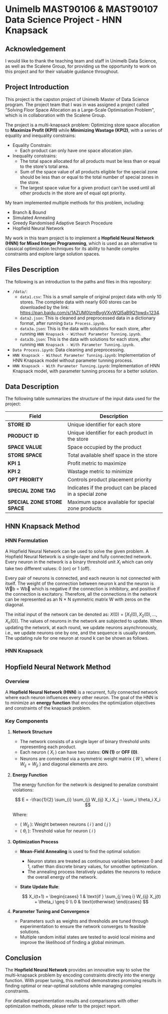 # Unimelb MAST90106 & MAST90107 Data Science Project - HNN Knapsack

## Acknowledgement
I would like to thank the teaching team and staff in Unimelb Data Science, as well as the Scalene Group, for providing us the opportunity to work on this project and for their valuable guidance throughout.

## Project Introduction
This project is the capston project of Unimelb Master of Data Science program. The project team that I was in was assigned a project called "Solving Floor Space Allocation as a Large-Scale Optimisation Problem", which is in collaboration with the Scalene Group. 

The project is a multi-knapsack problem: Optimizing store space allocation to **Maximize Profit (KPI1)** while **Minimizing Wastage (KPI2)**, with a series of equality and inequality constrains:
* Equality Constrain:
  * Each product can only have one space allocation plan. 
* Inequality constrains:
  * The total space allocated for all products must be less than or equal to the store's total area.
  * Sum of the space value of all products eligible for the special zone should be less than or equal to the total number of special zones in the store.
  * The largest space value for a given product can’t be used until all other products in the store are of equal opt priority.

My team implemented multiple methods for this problem, including: 
* Branch & Bound
* Simulated Annealing
* Greedy Randomised Adaptive Search Procedure
* Hopfield Neural Network

My work in this team project is to implement a **Hopfield Neural Network (HNN) for Mixed Integer Programming**, which is used as an alternative to classical optimization techniques for its ability to handle complex constraints and explore large solution spaces.

## Files Description
The following is an introduction to the paths and files in this repository:
* `/data/`:
  * `data1.csv`: This is a small sample of original project data with only 10 stores. The complete data with nearly 600 stores can be downloaded by the link: https://pan.baidu.com/s/1AZUM0lzmBygVXvWQI5aB9Q?pwd=1234.
  * `data2.json`: This is cleaned and preprocessed data in a dictionary format, after running `Data Process.ipynb`.
  * `data3a.json`: This is the data with solutions for each store, after running `HNN Knapsack - Without Parameter Tunning.ipynb`.
  * `data3b.json`: This is the data with solutions for each store, after running `HNN Knapsack - With Parameter Tunning.ipynb`.
* `Data Process.ipynb`: Data cleaning and preprocessing.
* `HNN Knapsack - Without Parameter Tunning.ipynb`: Implementation of HNN Knapsack model without parameter tunning process.
* `HNN Knapsack - With Parameter Tunning.ipynb`: Implementation of HNN Knapsack model, with parameter tunning process for a better solution.

## Data Description
The following table summarizes the structure of the input data used for the project:

| **Field**                    | **Description**                                    |
| ---------------------------------- | -------------------------------------------------------- |
| **STORE ID**                 | Unique identifier for each store                         |
| **PRODUCT ID**               | Unique identifier for each product in the store          |
| **SPACE VALUE**              | Space occupied by the product                            |
| **STORE SPACE**              | Total available shelf space in the store                 |
| **KPI 1**                    | Profit metric to maximize                                |
| **KPI 2**                    | Wastage metric to minimize                               |
| **OPT PRIORITY**             | Controls product placement priority                      |
| **SPECIAL ZONE TAG**         | Indicates if the product can be placed in a special zone |
| **SPECIAL ZONE STORE SPACE** | Maximum space available for special zone products        |


## HNN Knapsack Method
### HNN Formulation
A Hopfield Neural Network can be used to solve the given problem. A Hopfield Neural Network is a single-layer and fully connected network. Every neuron in the network is a binary threshold unit $X_i$ which can only take two different values: 0 (on) or 1 (off).

Every pair of neurons is connected, and each neuron is not connected with itself. The weight of the connection between neuron k and the neuron is Wb = Wb which is negative if the connection is inhibitory, and positive if the connection is excitatory. Therefore, all the connections in the network can be represented as an N × N symmetric matrix W with zeros on the diagonal.

The initial input of the network can be denoted as: $X(0) = [X_1(0), X_2(0), ...,X_n(0)]$. The values of neurons in the network are subjected to update. When updating the network, at each round, we update neurons asynchronously, i.e., we update neurons one by one, and the sequence is usually random. The updating rule for one neuron at round k can be shown as follows.

### HNN Knapsack



## Hopfield Neural Network Method

### Overview

A **Hopfield Neural Network (HNN)** is a recurrent, fully connected network where each neuron influences every other neuron. The goal of the HNN is to minimize an **energy function** that encodes the optimization objectives and constraints of the knapsack problem.

### Key Components

1. **Network Structure**

   - The network consists of a single layer of binary threshold units representing each product.
   - Each neuron \( $X_i$ \) can have two states: **ON (1)** or **OFF (0)**.
   - Neurons are connected via a symmetric weight matrix \( $W$ \), where \( $W_{ij} = W_{ji}$ ) and diagonal elements are zero.
2. **Energy Function**

   The energy function for the network is designed to penalize constraint violations:

   $$
   E = -\frac{1}{2} \sum_{i} \sum_{j} W_{ij} X_i X_j - \sum_i \theta_i X_i
   $$

   Where:

   - \( $W_{ij}$ \): Weight between neurons \( $i$ \) and \( $j$ \)
   - \( $\theta_i$ \): Threshold value for neuron \( $i$ \)
3. **Optimization Process**

   - **Mean-Field Annealing** is used to find the optimal solution:

     - Neuron states are treated as continuous variables between 0 and 1, rather than discrete binary values, for smoother optimization.
     - The annealing process iteratively updates the neurons to reduce the overall energy of the network.
   - **State Update Rule**:

     $$
     X_i(t+1) = 
          \begin{cases}
          1 & \text{if } \sum_{j \neq i} W_{ij} X_j(t) + \theta_i \geq 0 \\
          0 & \text{otherwise}
          \end{cases}
     $$
4. **Parameter Tuning and Convergence**

   - Parameters such as weights and thresholds are tuned through experimentation to ensure the network converges to feasible solutions.
   - Multiple random initial states are tested to avoid local minima and improve the likelihood of finding a global minimum.


## Conclusion

The **Hopfield Neural Network** provides an innovative way to solve the multi-knapsack problem by encoding constraints directly into the energy function. With proper tuning, this method demonstrates promising results in finding optimal or near-optimal solutions while managing complex constraints.

For detailed experimentation results and comparisons with other optimization methods, please refer to the project report.
